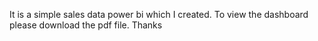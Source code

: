 It is a simple sales data power bi which I created. To view the dashboard please download the pdf file. Thanks
